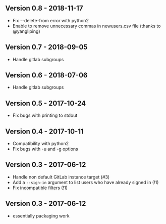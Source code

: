 ## Version 0.8 - 2018-11-17

- Fix --delete-from error with python2
- Enable to remove unnecessary commas in newusers.csv file (thanks to @yangliping)

## Version 0.7 - 2018-09-05

- Handle gitlab subgroups

## Version 0.6 - 2018-07-06

- Handle gitlab subgroups

## Version 0.5 - 2017-10-24

- Fix bugs with printing to stdout

## Version 0.4 - 2017-10-11

- Compatibility with python2
- Fix bugs with -u and -g options

## Version 0.3 - 2017-06-12

- Handle non default GitLab instance target (#3)
- Add a `--sign-in` argument to list users who have already signed in (!1)
- Fix incompatible filters (!1)

## Version 0.3 - 2017-06-12

- essentially packaging work
